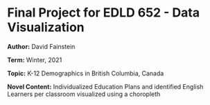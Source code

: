 # Final Project for EDLD 652 - Data Visualization

**Author:** David Fainstein 

**Term:** Winter, 2021 

**Topic:** K-12 Demographics in British Columbia, Canada 

**Novel Content:** Individualized Education Plans and identified English Learners per classroom visualized using a choropleth   
